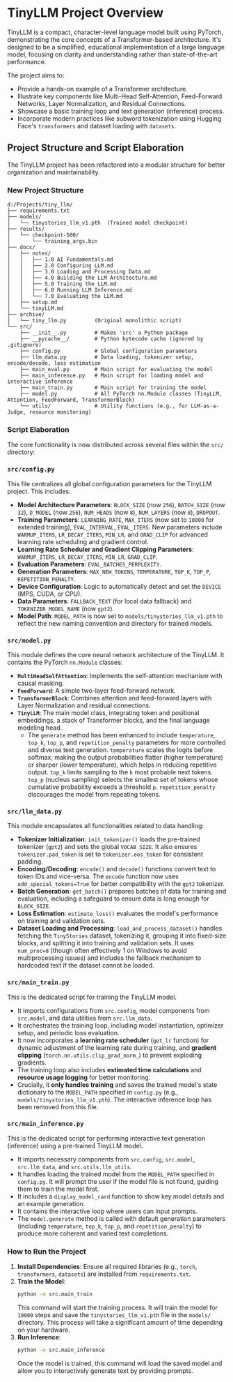 # TinyLLM Project Overview

TinyLLM is a compact, character-level language model built using PyTorch, demonstrating the core concepts of a Transformer-based architecture. It's designed to be a simplified, educational implementation of a large language model, focusing on clarity and understanding rather than state-of-the-art performance.

The project aims to:
*   Provide a hands-on example of a Transformer architecture.
*   Illustrate key components like Multi-Head Self-Attention, Feed-Forward Networks, Layer Normalization, and Residual Connections.
*   Showcase a basic training loop and text generation (inference) process.
*   Incorporate modern practices like subword tokenization using Hugging Face's `transformers` and dataset loading with `datasets`.

## Project Structure and Script Elaboration

The TinyLLM project has been refactored into a modular structure for better organization and maintainability.

### New Project Structure

```
d:/Projects/tiny_llm/
├── requirements.txt
├── models/
│   └── tinystories_llm_v1.pth  (Trained model checkpoint)
├── results/
│   └── checkpoint-500/
│       └── training_args.bin
├── docs/
│   ├── notes/
│   │   ├── 1.0 AI Fundamentals.md
│   │   ├── 2.0 Configuring LLM.md
│   │   ├── 3.0 Loading and Processing Data.md
│   │   ├── 4.0 Building the LLM Architecture.md
│   │   ├── 5.0 Training the LLM.md
│   │   ├── 6.0 Running LLM Inference.md
│   │   └── 7.0 Evaluating the LLM.md
│   ├── setup.md
│   └── tinyLLM.md
├── archive/
│   └── tiny_llm.py         (Original monolithic script)
└── src/
    ├── __init__.py         # Makes 'src' a Python package
    ├── __pycache__/        # Python bytecode cache (ignored by .gitignore)
    ├── config.py           # Global configuration parameters
    ├── llm_data.py         # Data loading, tokenizer setup, encode/decode, loss estimation
    ├── main_eval.py        # Main script for evaluating the model
    ├── main_inference.py   # Main script for loading model and interactive inference
    ├── main_train.py       # Main script for training the model
    ├── model.py            # All PyTorch nn.Module classes (TinyLLM, Attention, FeedForward, TransformerBlock)
    └── utils/              # Utility functions (e.g., for LLM-as-a-Judge, resource monitoring)
```

### Script Elaboration

The core functionality is now distributed across several files within the `src/` directory:

### `src/config.py`

This file centralizes all global configuration parameters for the TinyLLM project. This includes:

*   **Model Architecture Parameters**: `BLOCK_SIZE` (now `256`), `BATCH_SIZE` (now `32`), `D_MODEL` (now `256`), `NUM_HEADS` (now `8`), `NUM_LAYERS` (now `8`), `DROPOUT`.
*   **Training Parameters**: `LEARNING_RATE`, `MAX_ITERS` (now set to `10000` for extended training), `EVAL_INTERVAL`, `EVAL_ITERS`. New parameters include `WARMUP_ITERS`, `LR_DECAY_ITERS`, `MIN_LR`, and `GRAD_CLIP` for advanced learning rate scheduling and gradient control.
*   **Learning Rate Scheduler and Gradient Clipping Parameters**: `WARMUP_ITERS`, `LR_DECAY_ITERS`, `MIN_LR`, `GRAD_CLIP`.
*   **Evaluation Parameters**: `EVAL_BATCHES_PERPLEXITY`.
*   **Generation Parameters**: `MAX_NEW_TOKENS`, `TEMPERATURE`, `TOP_K`, `TOP_P`, `REPETITION_PENALTY`.
*   **Device Configuration**: Logic to automatically detect and set the `DEVICE` (MPS, CUDA, or CPU).
*   **Data Parameters**: `FALLBACK_TEXT` (for local data fallback) and `TOKENIZER_MODEL_NAME` (now `gpt2`).
*   **Model Path**: `MODEL_PATH` is now set to `models/tinystories_llm_v1.pth` to reflect the new naming convention and directory for trained models.

### `src/model.py`

This module defines the core neural network architecture of the TinyLLM. It contains the PyTorch `nn.Module` classes:

*   **`MultiHeadSelfAttention`**: Implements the self-attention mechanism with causal masking.
*   **`FeedForward`**: A simple two-layer feed-forward network.
*   **`TransformerBlock`**: Combines attention and feed-forward layers with Layer Normalization and residual connections.
*   **`TinyLLM`**: The main model class, integrating token and positional embeddings, a stack of Transformer blocks, and the final language modeling head.
    *   The `generate` method has been enhanced to include `temperature`, `top_k`, `top_p`, and `repetition_penalty` parameters for more controlled and diverse text generation. `temperature` scales the logits before softmax, making the output probabilities flatter (higher temperature) or sharper (lower temperature), which helps in reducing repetitive output. `top_k` limits sampling to the `k` most probable next tokens. `top_p` (nucleus sampling) selects the smallest set of tokens whose cumulative probability exceeds a threshold `p`. `repetition_penalty` discourages the model from repeating tokens.

### `src/llm_data.py`

This module encapsulates all functionalities related to data handling:

*   **Tokenizer Initialization**: `init_tokenizer()` loads the pre-trained tokenizer (`gpt2`) and sets the global `VOCAB_SIZE`. It also ensures `tokenizer.pad_token` is set to `tokenizer.eos_token` for consistent padding.
*   **Encoding/Decoding**: `encode()` and `decode()` functions convert text to token IDs and vice-versa. The `encode` function now uses `add_special_tokens=True` for better compatibility with the `gpt2` tokenizer.
*   **Batch Generation**: `get_batch()` prepares batches of data for training and evaluation, including a safeguard to ensure data is long enough for `BLOCK_SIZE`.
*   **Loss Estimation**: `estimate_loss()` evaluates the model's performance on training and validation sets.
*   **Dataset Loading and Processing**: `load_and_process_dataset()` handles fetching the `TinyStories` dataset, tokenizing it, grouping it into fixed-size blocks, and splitting it into training and validation sets. It uses `num_proc=8` (though often effectively 1 on Windows to avoid multiprocessing issues) and includes the fallback mechanism to hardcoded text if the dataset cannot be loaded.

### `src/main_train.py`

This is the dedicated script for training the TinyLLM model.

*   It imports configurations from `src.config`, model components from `src.model`, and data utilities from `src.llm_data`.
*   It orchestrates the training loop, including model instantiation, optimizer setup, and periodic loss evaluation.
*   It now incorporates a **learning rate scheduler** (`get_lr` function) for dynamic adjustment of the learning rate during training, and **gradient clipping** (`torch.nn.utils.clip_grad_norm_`) to prevent exploding gradients.
*   The training loop also includes **estimated time calculations** and **resource usage logging** for better monitoring.
*   Crucially, it **only handles training** and saves the trained model's state dictionary to the `MODEL_PATH` specified in `config.py` (e.g., `models/tinystories_llm_v1.pth`). The interactive inference loop has been removed from this file.

### `src/main_inference.py`

This is the dedicated script for performing interactive text generation (inference) using a pre-trained TinyLLM model.

*   It imports necessary components from `src.config`, `src.model`, `src.llm_data`, and `src.utils.llm_utils`.
*   It handles loading the trained model from the `MODEL_PATH` specified in `config.py`. It will prompt the user if the model file is not found, guiding them to train the model first.
*   It includes a `display_model_card` function to show key model details and an example generation.
*   It contains the interactive loop where users can input prompts.
*   The `model.generate` method is called with default generation parameters (including `temperature`, `top_k`, `top_p`, and `repetition_penalty`) to produce more coherent and varied text completions.

### How to Run the Project

1.  **Install Dependencies**: Ensure all required libraries (e.g., `torch`, `transformers`, `datasets`) are installed from `requirements.txt`.
2.  **Train the Model**:
    ```bash
    python -m src.main_train
    ```
    This command will start the training process. It will train the model for `10000` steps and save the `tinystories_llm_v1.pth` file in the `models/` directory. This process will take a significant amount of time depending on your hardware.
3.  **Run Inference**:
    ```bash
    python -m src.main_inference
    ```
    Once the model is trained, this command will load the saved model and allow you to interactively generate text by providing prompts.
